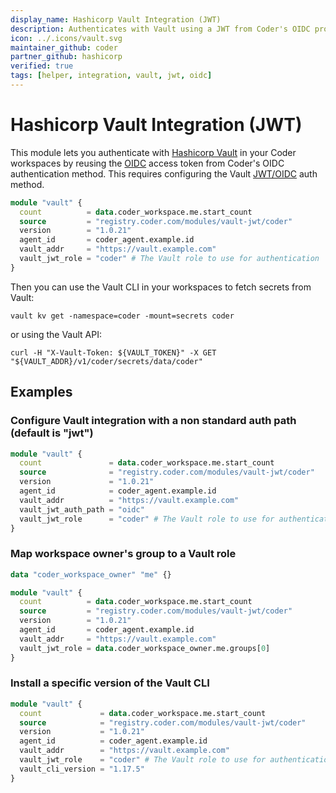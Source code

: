 ```yaml
---
display_name: Hashicorp Vault Integration (JWT)
description: Authenticates with Vault using a JWT from Coder's OIDC provider
icon: ../.icons/vault.svg
maintainer_github: coder
partner_github: hashicorp
verified: true
tags: [helper, integration, vault, jwt, oidc]
---
```


# Hashicorp Vault Integration (JWT)

This module lets you authenticate with [Hashicorp Vault](https://www.vaultproject.io/) in your Coder workspaces by reusing the [OIDC](https://coder.com/docs/admin/users/oidc-auth) access token from Coder's OIDC authentication method. This requires configuring the Vault [JWT/OIDC](https://developer.hashicorp.com/vault/docs/auth/jwt#configuration) auth method.

```tf
module "vault" {
  count          = data.coder_workspace.me.start_count
  source         = "registry.coder.com/modules/vault-jwt/coder"
  version        = "1.0.21"
  agent_id       = coder_agent.example.id
  vault_addr     = "https://vault.example.com"
  vault_jwt_role = "coder" # The Vault role to use for authentication
}
```

Then you can use the Vault CLI in your workspaces to fetch secrets from Vault:

```shell
vault kv get -namespace=coder -mount=secrets coder
```

or using the Vault API:

```shell
curl -H "X-Vault-Token: ${VAULT_TOKEN}" -X GET "${VAULT_ADDR}/v1/coder/secrets/data/coder"
```

## Examples

### Configure Vault integration with a non standard auth path (default is "jwt")

```tf
module "vault" {
  count               = data.coder_workspace.me.start_count
  source              = "registry.coder.com/modules/vault-jwt/coder"
  version             = "1.0.21"
  agent_id            = coder_agent.example.id
  vault_addr          = "https://vault.example.com"
  vault_jwt_auth_path = "oidc"
  vault_jwt_role      = "coder" # The Vault role to use for authentication
}
```

### Map workspace owner's group to a Vault role

```tf
data "coder_workspace_owner" "me" {}

module "vault" {
  count          = data.coder_workspace.me.start_count
  source         = "registry.coder.com/modules/vault-jwt/coder"
  version        = "1.0.21"
  agent_id       = coder_agent.example.id
  vault_addr     = "https://vault.example.com"
  vault_jwt_role = data.coder_workspace_owner.me.groups[0]
}
```

### Install a specific version of the Vault CLI

```tf
module "vault" {
  count             = data.coder_workspace.me.start_count
  source            = "registry.coder.com/modules/vault-jwt/coder"
  version           = "1.0.21"
  agent_id          = coder_agent.example.id
  vault_addr        = "https://vault.example.com"
  vault_jwt_role    = "coder" # The Vault role to use for authentication
  vault_cli_version = "1.17.5"
}
```
